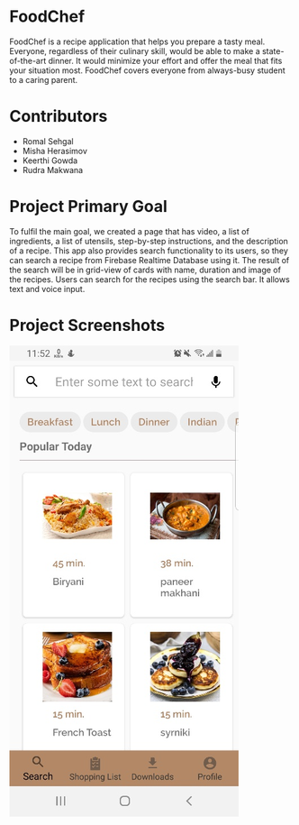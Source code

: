 # FoodChef

FoodChef is a recipe application that helps you prepare a tasty meal. Everyone, regardless of their culinary skill, would be able to make a state-of-the-art dinner. It would minimize your effort and offer the meal that fits your situation most. FoodChef covers everyone from always-busy student to a caring parent. 

# Contributors 
  - Romal Sehgal
  - Misha Herasimov
  - Keerthi Gowda 
  - Rudra Makwana
  
 
# Project Primary Goal 

To fulfil the main goal, we created a page that has video, a list of ingredients, a list of utensils, step-by-step instructions, and the description of a recipe. This app also provides search functionality to its users, so they can search a recipe from Firebase Realtime Database using it. The result of the search will be in grid-view of cards with name, duration and image of the recipes. Users can search for the recipes using the search bar. It allows text and voice input. 

# Project Screenshots 

![Home Page](https://github.com/sehgalromal/FoodChef/blob/master/project_screenshots/image004.jpg)
